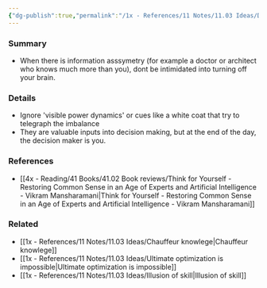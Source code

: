 ```yaml
---
{"dg-publish":true,"permalink":"/1x - References/11 Notes/11.03 Ideas/Dont let information assymetry intimidate you/","title":"Dont let information assymetry intimidate you","created":"2023-03-06T06:49:35.000+03:00","updated":"2024-02-14T20:18:33.218+03:00"}
---
```



### Summary
- When there is information asssymetry (for example a doctor or architect who knows much more than you), dont be intimidated into turning off your brain. 

### Details
- Ignore 'visible power dynamics' or cues like a white coat that try to telegraph the imbalance
- They are valuable inputs into decision making, but at the end of the day, the decision maker is you.

### References
- [[4x - Reading/41 Books/41.02 Book reviews/Think for Yourself - Restoring Common Sense in an Age of Experts and Artificial Intelligence - Vikram Mansharamani\|Think for Yourself - Restoring Common Sense in an Age of Experts and Artificial Intelligence - Vikram Mansharamani]]

### Related
- [[1x - References/11 Notes/11.03 Ideas/Chauffeur knowlege\|Chauffeur knowlege]]
- [[1x - References/11 Notes/11.03 Ideas/Ultimate optimization is impossible\|Ultimate optimization is impossible]]
- [[1x - References/11 Notes/11.03 Ideas/Illusion of skill\|Illusion of skill]]